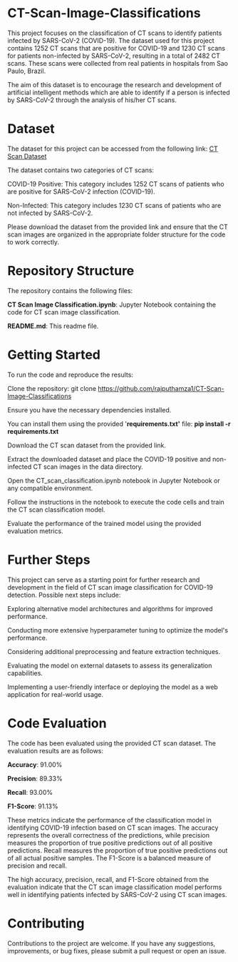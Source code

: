 # CT-Scan-Image-Classifications

This project focuses on the classification of CT scans to identify patients infected by SARS-CoV-2 (COVID-19). The dataset used for this project contains 1252 CT scans that are positive for COVID-19 and 1230 CT scans for patients non-infected by SARS-CoV-2, resulting in a total of 2482 CT scans. These scans were collected from real patients in hospitals from Sao Paulo, Brazil.

The aim of this dataset is to encourage the research and development of artificial intelligent methods which are able to identify if a person is infected by SARS-CoV-2 through the analysis of his/her CT scans.

# Dataset
The dataset for this project can be accessed from the following link: [CT Scan Dataset](https://drive.google.com/drive/folders/1WOeodRmv1Mw5Cswuip3nUIi6ViQWKpo_?usp=sharing)

The dataset contains two categories of CT scans:

COVID-19 Positive: This category includes 1252 CT scans of patients who are positive for SARS-CoV-2 infection (COVID-19).

Non-Infected: This category includes 1230 CT scans of patients who are not infected by SARS-CoV-2.

Please download the dataset from the provided link and ensure that the CT scan images are organized in the appropriate folder structure for the code to work correctly.

# Repository Structure
The repository contains the following files:

**CT Scan Image Classification.ipynb**: Jupyter Notebook containing the code for CT scan image classification.

**README.md**: This readme file.

# Getting Started
To run the code and reproduce the results:

Clone the repository: git clone <https://github.com/rajputhamza1/CT-Scan-Image-Classifications>

Ensure you have the necessary dependencies installed. 

You can install them using the provided '**requirements.txt'** file: **pip install -r requirements.txt**

Download the CT scan dataset from the provided link.

Extract the downloaded dataset and place the COVID-19 positive and non-infected CT scan images in the data directory.

Open the CT_scan_classification.ipynb notebook in Jupyter Notebook or any compatible environment.

Follow the instructions in the notebook to execute the code cells and train the CT scan classification model.

Evaluate the performance of the trained model using the provided evaluation metrics.

# Further Steps
This project can serve as a starting point for further research and development in the field of CT scan image classification for COVID-19 detection. Possible next steps include:

Exploring alternative model architectures and algorithms for improved performance.

Conducting more extensive hyperparameter tuning to optimize the model's performance.

Considering additional preprocessing and feature extraction techniques.

Evaluating the model on external datasets to assess its generalization capabilities.

Implementing a user-friendly interface or deploying the model as a web application for real-world usage.

# Code Evaluation
The code has been evaluated using the provided CT scan dataset. The evaluation results are as follows:

**Accuracy**: 91.00%

**Precision**: 89.33%

**Recall**: 93.00%

**F1-Score**: 91.13%

These metrics indicate the performance of the classification model in identifying COVID-19 infection based on CT scan images. The accuracy represents the overall correctness of the predictions, while precision measures the proportion of true positive predictions out of all positive predictions. Recall measures the proportion of true positive predictions out of all actual positive samples. The F1-Score is a balanced measure of precision and recall.

The high accuracy, precision, recall, and F1-Score obtained from the evaluation indicate that the CT scan image classification model performs well in identifying patients infected by SARS-CoV-2 using CT scan images.


# Contributing
Contributions to the project are welcome. If you have any suggestions, improvements, or bug fixes, please submit a pull request or open an issue.





